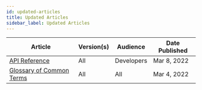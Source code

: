 ```yaml
---
id: updated-articles
title: Updated Articles
sidebar_label: Updated Articles
---
```

<div style={{textAlign: "justify"}}>

| **Article** | **Version(s)** |**Audience**|  **Date Published** |
| --- | --- | --- |--- |
|<a href="https://tinyurl.com/atuznk6u" target="_blank">API Reference</a>|All|Developers|Mar 8, 2022|
|<a href="/docs/get-started/glossary" target="_blank">Glossary of Common Terms</a>|All|All|Mar 4, 2022|


</div>
